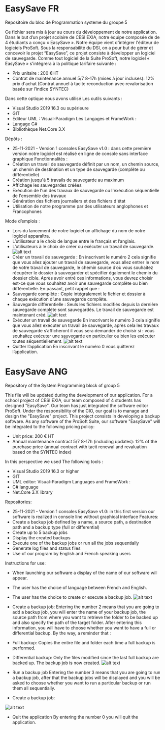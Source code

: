 # EasySave FR
Repositoire du bloc de Programmation systeme du groupe 5


Ce fichier sera mis à jour au cours du développement de notre application.
Dans le but d’un projet scolaire de CESI EXIA, notre équipe composée de de 4 étudiants a conçu « EasySave ».
Notre équipe vient d'intégrer l'éditeur de logiciels ProSoft. Sous la responsabilité du DSI, on a pour but de gérer et concevoir le projet “EasySave”, ce projet consiste à développer un logiciel de sauvegarde.
Comme tout logiciel de la Suite ProSoft, notre logiciel « EasySave » s'intégrera à la politique tarifaire suivante :

* Prix unitaire : 200 €HT
*	Contrat de maintenance annuel 5/7 8-17h (mises à jour incluses): 12% prix d'achat (Contrat annuel à tacite reconduction avec revalorisation basée sur l'indice SYNTEC)

Dans cette optique nous avons utilisé
Les outils suivants :
*	Visual Studio 2019 16.3 ou supérieure
*	GIT
*	Editeur UML : Visual-Paradigm
Les Langages et FrameWork :
*	Langage C#
*	Bibliothèque Net.Core 3.X

Dépôts :
*	25-11-2021 - Version 1 consoles EasySave v1.0 : dans cette première version notre logiciel est réalisé en ligne de console sans interface graphique 
Fonctionnalités :
*	Création un travail de sauvegarde définit par un nom, un chemin source, un chemin de destination et un type de sauvegarde (complète ou différentielle)
*	Création jusqu'à 5 travails de sauvegarde au maximum
*	Affichage les sauvegardes créées
*	Exécution de l'un des travaux de sauvegarde ou l'exécution séquentielle de l'ensemble des travaux
*	Génération des fichiers journaliers et des fichiers d'état
*	Utilisation de notre programme par des utilisateurs anglophones et Francophones

Mode d’emplois :

*	Lors du lancement de notre logiciel un affichage du nom de notre logiciel apparaîtra.
*	L’utilisateur a le choix de langue entre le français et l’anglais.
*	L’utilisateurs à le choix de créer ou exécuter un travail de sauvegarde.
 ![alt text](https://github.com/RayCookie/EasySave/blob/master/easysave/Screen/image%20(2).png)
*	Créer un travail de sauvegarde :
En inscrivant le numéro 2 cela signifie que vous allez ajouter un travail de sauvegarde, vous allez entrer le nom de votre travail de sauvegarde, le chemin source d’où vous souhaitez récupérer le dossier à sauvegarder et spécifier également le chemin du dossier cible. Après avoir entré ces informations, vous devrez choisir est-ce que vous souhaitez avoir une sauvegarde complète ou bien différentielle.
En passant, petit rappel que : 
*	Sauvegarde complète : Copie intégralement le fichier et dossier à chaque exécution d’une sauvegarde complète.
*	Sauvegarde différentielle : Seuls les fichiers modifiés depuis la dernière sauvegarde complète sont sauvegardés.
Le travail de sauvegarde est maintenant créé.
  ![alt text](https://github.com/RayCookie/EasySave/blob/master/easysave/Screen/image%20(3).png)
*	Exécuter un travail de sauvegarde
En inscrivant le numéro 3 cela signifie que vous allez exécuter un travail de sauvegarde, après cela les travaux de sauvegarde s’afficheront il vous sera demander de choisir si :  vous souhaitez exécuter une sauvegarde en particulier ou bien les exécuter toutes séquentiellement.
  ![alt text](https://github.com/RayCookie/EasySave/blob/master/easysave/Screen/image%20(4).png)
*	Quitter l’application
En inscrivant le numéro 0 vous quitterez l’application.

# EasySave ANG

Repository of the System Programming block of group 5

This file will be updated during the development of our application. For a school project of CESI EXIA, our team composed of 4 students has designed "EasySave". Our team has just integrated the software editor ProSoft. Under the responsibility of the CIO, our goal is to manage and design the "EasySave" project. This project consists in developing a backup software. As any software of the ProSoft Suite, our software "EasySave" will be integrated to the following pricing policy:

* Unit price: 200 € HT
* Annual maintenance contract 5/7 8-17h (including updates): 12% of the purchase price (annual contract with tacit renewal and revaluation based on the SYNTEC index)

In this perspective we used
The following tools :
* Visual Studio 2019 16.3 or higher
* GIT
* UML editor: Visual-Paradigm
Languages and FrameWork :
* C# language
* Net.Core 3.X library

Repositories:
* 25-11-2021 - Version 1 consoles EasySave v1.0: in this first version our software is realized in console line without graphical interface 
Features:
* Create a backup job defined by a name, a source path, a destination path and a backup type (full or differential)
* Create up to 5 backup jobs
* Display the created backups
* Execute one of the backup jobs or run all the jobs sequentially
* Generate log files and status files
* Use of our program by English and French speaking users

Instructions for use:

* When launching our software a display of the name of our software will appear.
* The user has the choice of language between French and English.
* The user has the choice to create or execute a backup job.
![alt text](https://github.com/RayCookie/EasySave/blob/master/easysave/Screen/image%20(2).png)
* Create a backup job:
Entering the number 2 means that you are going to add a backup job, you will enter the name of your backup job, the source path from where you want to retrieve the folder to be backed up and also specify the path of the target folder. After entering this information, you will have to choose whether you want to have a full or differential backup.
By the way, a reminder that : 
* Full backup: Copies the entire file and folder each time a full backup is performed.
* Differential backup: Only the files modified since the last full backup are backed up.
The backup job is now created.
![alt text](https://github.com/RayCookie/EasySave/blob/master/easysave/Screen/image%20(3).png)

* Run a backup job
Entering the number 3 means that you are going to run a backup job, after that the backup jobs will be displayed and you will be asked to choose whether you want to run a particular backup or run them all sequentially.
* Create a backup job:

![alt text](https://github.com/RayCookie/EasySave/blob/master/easysave/Screen/image%20(4).png)

* Quit the application
By entering the number 0 you will quit the application.

                 
 
